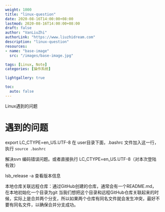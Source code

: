 ```yaml
---
weight: 1000
title: "linux-question"
date: 2020-08-16T14:00:00+08:00
lastmod: 2020-08-16T14:00:00+08:00
draft: false
author: "VanLiuZhi"
authorLink: "https://www.liuzhidream.com"
description: "linux-question"
resources:
- name: "base-image"
  src: "/images/base-image.jpg"

tags: [Linux, Note]
categories: [操作系统]

lightgallery: true

toc:
  auto: false
---
```


Linux遇到的问题

<!-- more -->

# 遇到的问题

export LC_CTYPE=en_US.UTF-8 在 user目录下面，.bashrc 文件加入这一行，执行 `source .bashrc`

解决svn 编码错误问题。或者直接执行 LC_CTYPE=en_US.UTF-8（对本次登陆有效）

lsb_release -a  查看版本信息

本地仓库关联远程仓库：通过GitHub创建的仓库，通常会有一个README.md，在本地初始化一个目录为git  当我们想把这个目录和远程GitHub仓库关联起来的时候，实际上是合并两个分支，所以如果两个仓库有同名文件就会发生冲突，最好不要有同名文件，以确保合并分支成功。